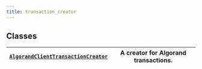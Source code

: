 ```yaml
---
title: transaction_creator
---
```

## Classes

| [`AlgorandClientTransactionCreator`](/reference/algokit-utils-py/api/transactions/transaction_creator/algorandclienttransactioncreator/#algokit_utils.transactions.transaction_creator.AlgorandClientTransactionCreator)   | A creator for Algorand transactions.   |
|-------------------------------------------------------------------------------------------------------------------------------------------------------------|----------------------------------------|